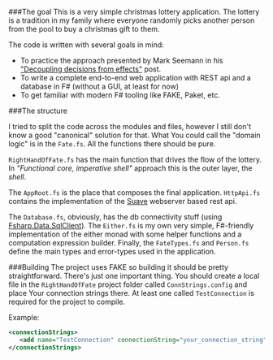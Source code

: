 ###The goal
This is a very simple christmas lottery application. The lottery is a tradition in my family where everyone randomly picks another person from the pool to buy a christmas gift to them.

The code is written with several goals in mind:

* To practice the approach presented by Mark Seemann in his ["Decoupling decisions from effects"](http://blog.ploeh.dk/2016/09/26/decoupling-decisions-from-effects/) post.
* To write a complete end-to-end web application with REST api and a database in F# (without a GUI, at least for now)
* To get familiar with modern F# tooling like FAKE, Paket, etc.

###The structure

I tried to split the code across the modules and files, however I still don't know a good "canonical" solution for that.
What You could call the "domain logic" is in the `Fate.fs`. All the functions there should be pure.

`RightHandOfFate.fs` has the main function that drives the flow of the lottery. In _"Functional core, imperative shell"_ approach this is the outer layer, the _shell_.

The `AppRoot.fs` is the place that composes the final application. `HttpApi.fs` contains the implementation of the [Suave](http://suave.io) webserver based rest api.

The `Database.fs`, obviously, has the db connectivity stuff (using [Fsharp.Data.SqlClient](http://fsprojects.github.io/FSharp.Data.SqlClient/)).
The `Either.fs` is my own very simple, F#-friendly implementation of the either monad with some helper functions and a computation expression builder. 
Finally, the `FateTypes.fs` and `Person.fs` define the main types and error-types used in the application. 

###Building
The project uses FAKE so building it should be pretty straightforward.
There's just one important thing. You should create a local file in the `RightHandOfFate` project folder called `ConnStrings.config` and place Your connection strings there.
At least one called `TestConnection` is required for the project to compile.

Example:
```XML
<connectionStrings>
   <add name="TestConnection" connectionString="your_connection_string" providerName="System.Data.SqlClient" />
</connectionStrings>
```
